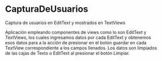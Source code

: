 # CapturaDeUsuarios
Captura de usuarios en EditText y mostrados en TextViews

Aplicación empleando componentes de views como lo son EditText y TextViews, los cuales ingresamos datos 
por cada EditText y obtenemos esos datos para a la acción de presionar en el botón guardar en cada TextView 
correspondiente a los campos llenados. Los datos son limpiados de las cajas de Texto o EditText al presionar el botón Limpiar.
